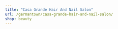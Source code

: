 ```yaml
---
title: "Casa Grande Hair And Nail Salon"
url: /germantown/casa-grande-hair-and-nail-salon/
shop: beauty
---
```


